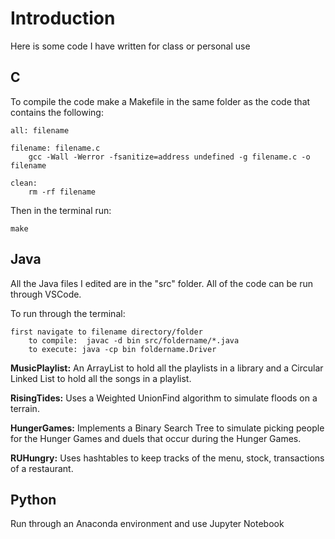 # Introduction
Here is some code I have written for class or personal use



## C

To compile the code make a Makefile in the same folder as the code that contains the following:
```
all: filename

filename: filename.c
	gcc -Wall -Werror -fsanitize=address undefined -g filename.c -o filename
	
clean:
	rm -rf filename
```
Then in the terminal run:

```
make
```




## Java

All the Java files I edited are in the "src" folder. All of the code can be run through VSCode.

To run through the terminal:

    first navigate to filename directory/folder
        to compile:  javac -d bin src/foldername/*.java
        to execute: java -cp bin foldername.Driver



**MusicPlaylist:** An ArrayList to hold all the playlists in a library and a Circular Linked List to hold all the songs in a playlist.

**RisingTides:** Uses a Weighted UnionFind algorithm to simulate floods on a terrain.

**HungerGames:**  Implements a Binary Search Tree to simulate picking people for the Hunger Games and duels that occur during the Hunger Games.

**RUHungry:** Uses hashtables to keep tracks of the menu, stock, transactions of a restaurant.

## Python

Run through an Anaconda environment and use Jupyter Notebook

